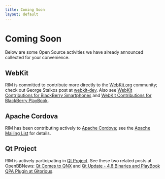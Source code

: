 ```yaml
---
title: Coming Soon
layout: default
---
```


# Coming Soon

Below are some Open Source activities we have already announced collected for your convenience.

## WebKit

RIM is committed to contribute more directly to the [WebKit.org](http://webkit.org) community; check out George Staikos post at [webkit-dev](https://lists.webkit.org/pipermail/webkit-dev/2011-October/018264.html).
Also see [WebKit Contributions for BlackBerry Smartphones](http://github.com/blackberry/WebKit-Smartphone)
and [WebKit Contributions for BlackBerry PlayBook](http://github.com/blackberry/WebKit-PlayBook).

## Apache Cordova

RIM has been contributing actively to [Apache Cordova](http://incubator.apache.org/callback/); see the [Apache Mailing List](http://mail-archives.apache.org/mod_mbox/incubator-callback-dev/) for details.

## Qt Project

RIM is actively participating in [Qt Project](http://qt-project.org).
See these two related posts at OpenBBNews: [Qt Comes to QNX](http://openbbnews.wordpress.com/2012/02/10/qt-comes-to-qnx/)
and
[Qt Update - 4.8 Binaries and PlayBook QPA Plugin at Gitorious](http://openbbnews.wordpress.com/2012/02/24/qt-update/).